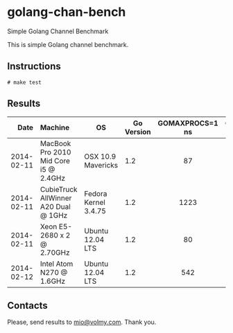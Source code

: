 golang-chan-bench
=================

Simple Golang Channel Benchmark

This is simple Golang channel benchmark.

## Instructions

```
# make test
```


## Results

| Date  | Machine   | OS | Go Version | GOMAXPROCS=1 ns | GOMAXPROCS=2 ns |
|------:|:----------|----|------------|:------------------:|:------------------:|
| 2014-02-11 | MacBook Pro 2010 Mid Core i5 @ 2.4GHz | OSX 10.9 Mavericks  | 1.2 | 87 | 131 |
| 2014-02-11 | CubieTruck AllWinner A20 Dual @ 1GHz | Fedora Kernel 3.4.75 | 1.2 | 1223 | 1096 |
| 2014-02-11 | Xeon E5-2680 x 2 @ 2.70GHz | Ubuntu 12.04 LTS | 1.2 | 80 | 125 |
| 2014-02-12 | Intel Atom N270 @ 1.6GHz| Ubuntu 12.04 LTS | 1.2 | 542 | 538 |

## Contacts

Please, send results to mio@volmy.com. Thank you.
